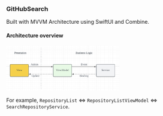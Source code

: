 ### GitHubSearch

Built with MVVM Architecture using SwiftUI and Combine.

#### Architecture overview

<p>
  <img src="images/arc.png" width="60%">
</p>

For example, `RepositoryList` <=> `RepositoryListViewModel` <=> `SearchRepositoryService`.

